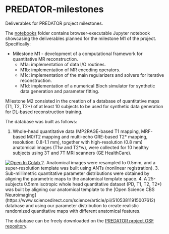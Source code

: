 # PREDATOR-milestones
Deliverables for PREDATOR project milestones.

The [notebooks](https://github.com/INFN-PREDATOR/PREDATOR-milestones/tree/main/notebooks) folder contains browser-executable Jupyter notebook showcasing
the deliverables planned for the milestone M1 of the project. Specifically:

* Milestone M1 - development of a computational framework for quantitative MR reconstruction.
    - M1a: implementation of data I/O routines. 
    - M1b: implementation of MR encoding operators.
    - M1c: implementation of the main regularizers and solvers for iterative reconstruction.
    - M1d: implementation of a numerical Bloch simulator for synthetic data generation and parameter fitting.

Milestone M2 consisted in the creation of a database of quantitative maps (T1, T2, T2*) of at least 10 subjects
to be used for synthetic data generation for DL-based reconstruction training.

The database was built as follows:

1. Whole-head quantitative data (MP2RAGE-based T1 mapping, MRF-based M0/T2 mapping and multi-echo GRE-based T2* mapping, resolution: 0.8-1.1 mm), together with high-resolution (0.8 mm) anatomical images (T1w and T2*w), were collected for 10 healthy subjects using 3T and 7T MRI scanners (GE HealthCare). <a target="_blank" href="https://colab.research.google.com/github/INFN-PREDATOR/PREDATOR-milestones/blob/main/notebooks/M1a_reading_writing.ipynb">
  <img src="https://colab.research.google.com/assets/colab-badge.svg" alt="Open In Colab"/>
</a>
2. Anatomical images were resampled to 0.5mm, and a super-resolution template was built using ANTs (nonlinear registration).
3. Sub-millimetric quantitative parameter distributions were obtained by aligning the parametric maps to the anatomical template space.
4. A 25-subjects 0.5mm isotropic whole head quantitative dataset (PD, T1, T2, T2*) was built by aligning our anatomical template to the [Open Science CBS Neuroimaging](https://www.sciencedirect.com/science/article/pii/S1053811915007612) database and using our parameter distribution to create realistic randomized quantitative maps with different anatomical features.

The database can be freely downloaded on the [PREDATOR project OSF repository](https://osf.io/qkbca/).

